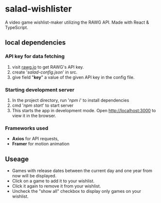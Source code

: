 # salad-wishlister
A video game wishlist-maker utilizing the RAWG API. Made with React & TypeScript.

## local dependencies
### API key for data fetching
1. visit [rawg.io](https://rawg.io/apidocs) to get RAWG's API key.
2. create '_salad-config.json_' in src.
3. give field "**key**" a value of the given API key in the config file.

### Starting development server
1. In the project directory, run '_npm i_' to install dependencies
2. cmd '_npm start_' to start server
3. This starts the app in development mode. Open [http://localhost:3000](http://localhost:3000) to view it in the browser.

### Frameworks used
- **Axios** for API requests,
- **Framer** for motion animation

## Useage
- Games with release dates between the current day and one year from now will be displayed.
- Click on a game to add it to your wishlist.
- Click it again to remove it from your wishlist.
- Uncheck the "show all" checkbox to display only games on your wishlist.

